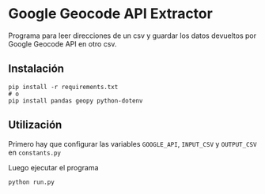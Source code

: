 # Google Geocode API Extractor

Programa para leer direcciones de un csv y guardar los datos
devueltos por Google Geocode API en otro csv.

## Instalación

``` shell
pip install -r requirements.txt
# o
pip install pandas geopy python-dotenv
```


## Utilización

Primero hay que configurar las variables `GOOGLE_API`, `INPUT_CSV` y `OUTPUT_CSV` en `constants.py`

Luego ejecutar el programa

``` shell
python run.py
```

